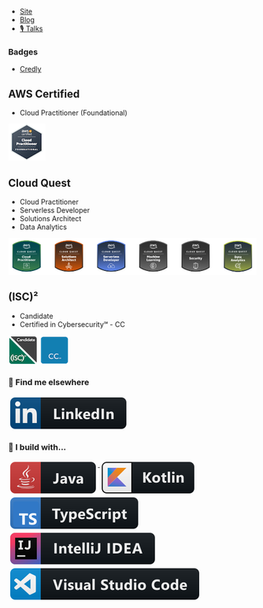 - [Site](https://alex-hedley.github.io/)
- [Blog](https://alex-hedley.github.io/blog)
- [🎙️ Talks](https://alex-hedley.github.io/talks)

### Badges

- [Credly](https://www.credly.com/users/alexhedley/badges)

## AWS Certified

- Cloud Practitioner (Foundational)

[![AWS Certified Cloud Practitioner](images/badges/AWS-Certified-Cloud-Practitioner_badge.png "AWS Certified Cloud Practitioner")](https://aws.amazon.com/certification/certified-cloud-practitioner/)

<!-- [![Cloud Quest - Cloud Practioner](images/badges/CloudQuestCloudPractitioner.png "Cloud Quest - Cloud Practitioner")](https://aws.amazon.com/training/digital/aws-cloud-quest/) -->

## Cloud Quest

- Cloud Practitioner
- Serverless Developer
- Solutions Architect
- Data Analytics

[![Cloud Quest](images/badges/cqallbadges4.png)](https://aws.amazon.com/training/digital/aws-cloud-quest/)

## (ISC)²

- Candidate
- Certified in Cybersecurity℠ - CC

[![(ISC)² Candidate](images/badges/isc-candidate.png "(ISC)² Candidate")](https://www.isc2.org/Membership)
[![(ISC)² CC](images/badges/CC.png "(ISC)² CC")](https://www.isc2.org/Certifications/CC)

### 📢 Find me elsewhere

  <a href="https://www.linkedin.com/in/alexhedley/">
    <img src="https://raw.githubusercontent.com/alex-hedley/alex-hedley/main/images/linkedin.svg" alt="LinkedIn" style="vertical-align:top; margin:4px">
  </a>

### 🚧 I build with...

  <a href="https://www.java.com/en/">
    <img src="https://raw.githubusercontent.com/alex-hedley/alex-hedley/main/images/java.svg" alt="Java" style="vertical-align:top; margin:4px">
  </a>

  <a href="https://kotlinlang.org">
    <img src="https://raw.githubusercontent.com/alex-hedley/alex-hedley/main/images/kotlin.svg" alt="Kotlin" style="vertical-align:top; margin:4px">
  </a>

  <a href="https://www.typescriptlang.org">
    <img src="https://raw.githubusercontent.com/alex-hedley/alex-hedley/main/images/typescript.svg" alt="TypeScript" style="vertical-align:top; margin:4px">
  </a>

  <a href="https://www.jetbrains.com/idea/">
    <img src="https://raw.githubusercontent.com/alex-hedley/alex-hedley/main/images/jetbrains_intellij.svg" alt="IntelliJ IDEA" style="vertical-align:top; margin:4px">
  </a>

  <a href="https://code.visualstudio.com">
    <img src="https://raw.githubusercontent.com/alex-hedley/alex-hedley/main/images/visualstudio_code.svg" alt="VSCode" style="vertical-align:top; margin:4px">
  </a>

<!--
### Hi there 👋

**alex-hedley/alex-hedley** is a ✨ _special_ ✨ repository because its `README.md` (this file) appears on your GitHub profile.

Here are some ideas to get you started:

- 🔭 I’m currently working on ...
- 🌱 I’m currently learning ...
- 👯 I’m looking to collaborate on ...
- 🤔 I’m looking for help with ...
- 💬 Ask me about ...
- 📫 How to reach me: ...
- 😄 Pronouns: ...
- ⚡ Fun fact: ...
-->
